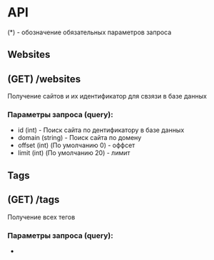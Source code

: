 API
=======================
(*) - обозначение обязательных параметров запроса

Websites
-----------------------
## (GET) /websites
Получение сайтов и их идентификатор для свзязи в базе данных

### Параметры запроса (query):
- id (int) - Поиск сайта по дентификатору в базе данных
- domain (string) - Поиск сайта по домену
- offset (int) (По умолчанию 0) - оффсет
- limit (int) (По умолчанию 20) - лимит

Tags
-----------------------
## (GET) /tags
Получение всех тегов

### Параметры запроса (query):
-